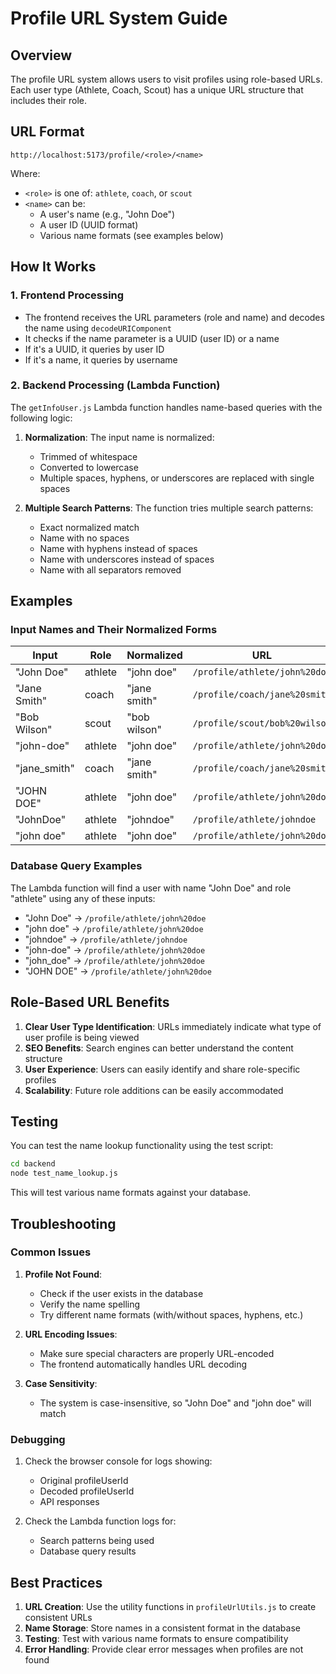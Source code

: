# Profile URL System Guide

## Overview

The profile URL system allows users to visit profiles using role-based URLs. Each user type (Athlete, Coach, Scout) has a unique URL structure that includes their role.

## URL Format

```
http://localhost:5173/profile/<role>/<name>
```

Where:
- `<role>` is one of: `athlete`, `coach`, or `scout`
- `<name>` can be:
  - A user's name (e.g., "John Doe")
  - A user ID (UUID format)
  - Various name formats (see examples below)

## How It Works

### 1. Frontend Processing
- The frontend receives the URL parameters (role and name) and decodes the name using `decodeURIComponent`
- It checks if the name parameter is a UUID (user ID) or a name
- If it's a UUID, it queries by user ID
- If it's a name, it queries by username

### 2. Backend Processing (Lambda Function)
The `getInfoUser.js` Lambda function handles name-based queries with the following logic:

1. **Normalization**: The input name is normalized:
   - Trimmed of whitespace
   - Converted to lowercase
   - Multiple spaces, hyphens, or underscores are replaced with single spaces

2. **Multiple Search Patterns**: The function tries multiple search patterns:
   - Exact normalized match
   - Name with no spaces
   - Name with hyphens instead of spaces
   - Name with underscores instead of spaces
   - Name with all separators removed

## Examples

### Input Names and Their Normalized Forms

| Input | Role | Normalized | URL |
|-------|------|------------|-----|
| "John Doe" | athlete | "john doe" | `/profile/athlete/john%20doe` |
| "Jane Smith" | coach | "jane smith" | `/profile/coach/jane%20smith` |
| "Bob Wilson" | scout | "bob wilson" | `/profile/scout/bob%20wilson` |
| "john-doe" | athlete | "john doe" | `/profile/athlete/john%20doe` |
| "jane_smith" | coach | "jane smith" | `/profile/coach/jane%20smith` |
| "JOHN DOE" | athlete | "john doe" | `/profile/athlete/john%20doe` |
| "JohnDoe" | athlete | "johndoe" | `/profile/athlete/johndoe` |
| "john   doe" | athlete | "john doe" | `/profile/athlete/john%20doe` |

### Database Query Examples

The Lambda function will find a user with name "John Doe" and role "athlete" using any of these inputs:
- "John Doe" → `/profile/athlete/john%20doe`
- "john doe" → `/profile/athlete/john%20doe`
- "johndoe" → `/profile/athlete/johndoe`
- "john-doe" → `/profile/athlete/john%20doe`
- "john_doe" → `/profile/athlete/john%20doe`
- "JOHN DOE" → `/profile/athlete/john%20doe`

## Role-Based URL Benefits

1. **Clear User Type Identification**: URLs immediately indicate what type of user profile is being viewed
2. **SEO Benefits**: Search engines can better understand the content structure
3. **User Experience**: Users can easily identify and share role-specific profiles
4. **Scalability**: Future role additions can be easily accommodated

## Testing

You can test the name lookup functionality using the test script:

```bash
cd backend
node test_name_lookup.js
```

This will test various name formats against your database.

## Troubleshooting

### Common Issues

1. **Profile Not Found**: 
   - Check if the user exists in the database
   - Verify the name spelling
   - Try different name formats (with/without spaces, hyphens, etc.)

2. **URL Encoding Issues**:
   - Make sure special characters are properly URL-encoded
   - The frontend automatically handles URL decoding

3. **Case Sensitivity**:
   - The system is case-insensitive, so "John Doe" and "john doe" will match

### Debugging

1. Check the browser console for logs showing:
   - Original profileUserId
   - Decoded profileUserId
   - API responses

2. Check the Lambda function logs for:
   - Search patterns being used
   - Database query results

## Best Practices

1. **URL Creation**: Use the utility functions in `profileUrlUtils.js` to create consistent URLs
2. **Name Storage**: Store names in a consistent format in the database
3. **Testing**: Test with various name formats to ensure compatibility
4. **Error Handling**: Provide clear error messages when profiles are not found 